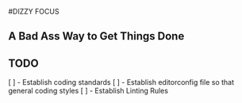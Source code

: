 #DIZZY FOCUS

## A Bad Ass Way to Get Things Done
## TODO
[ ] - Establish coding standards
[ ] - Establish editorconfig file so that general coding styles 
[ ] - Establish Linting Rules
